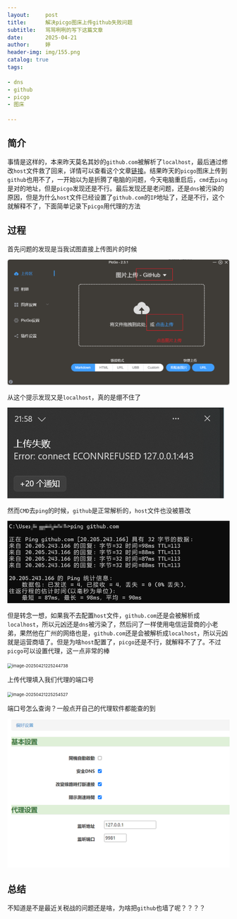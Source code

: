 ```yaml
---
layout:     post   				    
title:     	解决picgo图床上传github失败问题 
subtitle:   骂骂咧咧的写下这篇文章
date:       2025-04-21				
author:     婷                               
header-img: img/155.png
catalog: true 						
tags:								

- dns
- github
- picgo
- 图床

---
```






## 简介

事情是这样的，本来昨天莫名其妙的`github.com`被解析了`localhost`，最后通过修改`host`文件救了回来，详情可以查看这个文章[链接](https://copyright1999.github.io/2025/04/20/%E8%A7%A3%E5%86%B3github%E8%BF%9E%E6%8E%A5%E4%B8%8D%E4%B8%8A%E7%9A%84%E9%97%AE%E9%A2%98/)。结果昨天的`picgo`图床上传到`github`也用不了，一开始以为是折腾了电脑的问题，今天电脑重启后，`cmd`去`ping`是对的地址，但是`picgo`发现还是不行。最后发现还是老问题，还是`dns`被污染的原因，但是为什么`host`文件已经设置了`github.com`的`IP`地址了，还是不行，这个就解释不了，下面简单记录下`picgo`用代理的方法





## 过程

首先问题的发现是当我试图直接上传图片的时候

<img src="https://raw.githubusercontent.com/copyright1999/image-typora-markdown/main/raspi4b/06/202504212345115.png" alt="image-20250421233807550" style="zoom:67%;" />

从这个提示发现又是`localhost`，真的是绷不住了

![image-20250421215929249](https://raw.githubusercontent.com/copyright1999/image-typora-markdown/main/raspi4b/06/202504212346113.png)

然而`CMD`去`ping`的时候，`github`是正常解析的，`host`文件也没被篡改

<img src="https://raw.githubusercontent.com/copyright1999/image-typora-markdown/main/raspi4b/06/202504212346462.png" alt="image-20250421234005406" style="zoom:67%;" />

但是转念一想，如果我不去配置`host`文件，`github.com`还是会被解析成`localhost`，所以元凶还是`dns`被污染了，然后问了一样使用电信运营商的小老弟，果然他在广州的网络也是，`github.com`还是会被解析成`localhost`，所以元凶就是运营商墙了。但是为啥`host`配置了，`picgo`还是不行，就解释不了了。不过`picgo`可以设置代理，这一点非常的棒



<img src="D:\code_for_github\Copyright1999_Blog\_posts\tbd\00-riscv\2029-5-12-模板.assets\image-20250421225244738.png" alt="image-20250421225244738" style="zoom:67%;" />

上传代理填入我们代理的端口号

<img src="D:\code_for_github\Copyright1999_Blog\_posts\tbd\00-riscv\2029-5-12-模板.assets\image-20250421225254527-1745247175224-1.png" alt="image-20250421225254527" style="zoom:67%;" />



端口号怎么查询？一般点开自己的代理软件都能查的到

<img src="https://raw.githubusercontent.com/copyright1999/image-typora-markdown/main/raspi4b/06/202504212346436.png" alt="image-20250421225304574" style="zoom:67%;" />



## 总结

不知道是不是最近关税战的问题还是啥，为啥把`github`也墙了呢？？？？

